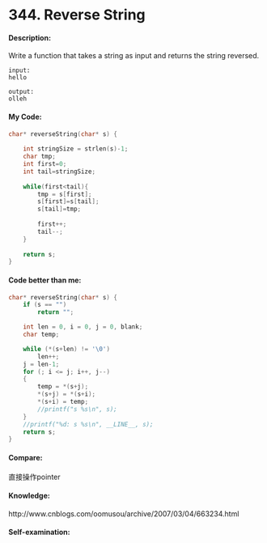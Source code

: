 <h1>344. Reverse String</h1>

<h4>Description:</h4>
Write a function that takes a string as input and returns the string reversed.

```
input:
hello

output:
olleh
```

<h4>My Code:</h4>

```c
char* reverseString(char* s) {
    
    int stringSize = strlen(s)-1;
    char tmp;
    int first=0;
    int tail=stringSize;
    
    while(first<tail){
        tmp = s[first];
        s[first]=s[tail];
        s[tail]=tmp;
        
        first++;
        tail--;
    }
    
    return s;
}
```

<h4>Code better than me:</h4>

```c
char* reverseString(char* s) {
    if (s == "")
        return "";

    int len = 0, i = 0, j = 0, blank;
    char temp;

    while (*(s+len) != '\0')
        len++;
    j = len-1;
    for (; i <= j; i++, j--)
    {
        temp = *(s+j);
        *(s+j) = *(s+i);
        *(s+i) = temp;
        //printf("s %s\n", s);
    }
    //printf("%d: s %s\n", __LINE__, s);
    return s;
}
```

<h4>Compare:</h4>
直接操作pointer

<h4>Knowledge:</h4>
<a>http://www.cnblogs.com/oomusou/archive/2007/03/04/663234.html</a>

<h4>Self-examination:</h4>
